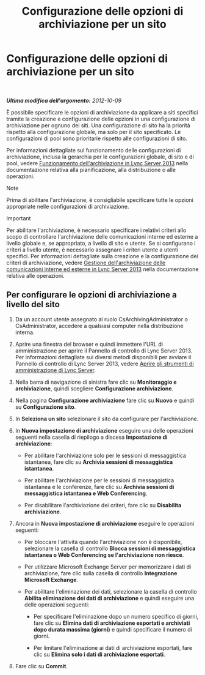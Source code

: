 ﻿---
title: Configurazione delle opzioni di archiviazione per un sito
TOCTitle: Configurazione delle opzioni di archiviazione per un sito
ms:assetid: 59b48fd9-d5fc-40b4-abae-e9cf89ee5573
ms:mtpsurl: https://technet.microsoft.com/it-it/library/JJ204930(v=OCS.15)
ms:contentKeyID: 49300671
ms.date: 08/24/2015
mtps_version: v=OCS.15
ms.translationtype: HT
---

# Configurazione delle opzioni di archiviazione per un sito

 

_**Ultima modifica dell'argomento:** 2012-10-09_

È possibile specificare le opzioni di archiviazione da applicare a siti specifici tramite la creazione e configurazione delle opzioni in una configurazione di archiviazione per ognuno dei siti. Una configurazione di sito ha la priorità rispetto alla configurazione globale, ma solo per il sito specificato. Le configurazioni di pool sono prioritarie rispetto alle configurazioni di sito.

Per informazioni dettagliate sul funzionamento delle configurazioni di archiviazione, inclusa la gerarchia per le configurazioni globale, di sito e di pool, vedere [Funzionamento dell'archiviazione in Lync Server 2013](lync-server-2013-how-archiving-works.md) nella documentazione relativa alla pianificazione, alla distribuzione o alle operazioni.


> [!NOTE]
> Prima di abilitare l'archiviazione, è consigliabile specificare tutte le opzioni appropriate nelle configurazioni di archiviazione.



> [!important]  
> Per abilitare l'archiviazione, è necessario specificare i relativi criteri allo scopo di controllare l'archiviazione delle comunicazioni interne ed esterne a livello globale e, se appropriato, a livello di sito e utente. Se si configurano i criteri a livello utente, è necessario assegnare i criteri utente a utenti specifici. Per informazioni dettagliate sulla creazione e la configurazione dei criteri di archiviazione, vedere <a href="lync-server-2013-managing-the-archiving-of-internal-and-external-communications.md">Gestione dell'archiviazione delle comunicazioni interne ed esterne in Lync Server 2013</a> nella documentazione relativa alle operazioni.

## Per configurare le opzioni di archiviazione a livello del sito

1.  Da un account utente assegnato al ruolo CsArchivingAdministrator o CsAdministrator, accedere a qualsiasi computer nella distribuzione interna.

2.  Aprire una finestra del browser e quindi immettere l'URL di amministrazione per aprire il Pannello di controllo di Lync Server 2013. Per informazioni dettagliate sui diversi metodi disponibili per avviare il Pannello di controllo di Lync Server 2013, vedere [Aprire gli strumenti di amministrazione di Lync Server](lync-server-2013-open-lync-server-administrative-tools.md).

3.  Nella barra di navigazione di sinistra fare clic su **Monitoraggio e archiviazione**, quindi scegliere **Configurazione archiviazione**.

4.  Nella pagina **Configurazione archiviazione** fare clic su **Nuovo** e quindi su **Configurazione sito**.

5.  In **Seleziona un sito** selezionare il sito da configurare per l'archiviazione.

6.  In **Nuova impostazione di archiviazione** eseguire una delle operazioni seguenti nella casella di riepilogo a discesa **Impostazione di archiviazione**:
    
      - Per abilitare l'archiviazione solo per le sessioni di messaggistica istantanea, fare clic su **Archivia sessioni di messaggistica istantanea**.
    
      - Per abilitare l'archiviazione per le sessioni di messaggistica istantanea e le conferenze, fare clic su **Archivia sessioni di messaggistica istantanea e Web Conferencing**.
    
      - Per disabilitare l'archiviazione dei criteri, fare clic su **Disabilita archiviazione**.

7.  Ancora in **Nuova impostazione di archiviazione** eseguire le operazioni seguenti:
    
      - Per bloccare l'attività quando l'archiviazione non è disponibile, selezionare la casella di controllo **Blocca sessioni di messaggistica istantanea o Web Conferencing se l'archiviazione non riesce**.
    
      - Per utilizzare Microsoft Exchange Server per memorizzare i dati di archiviazione, fare clic sulla casella di controllo **Integrazione Microsoft Exchange**.
    
      - Per abilitare l'eliminazione dei dati, selezionare la casella di controllo **Abilita eliminazione dei dati di archiviazione** e quindi eseguire una delle operazioni seguenti:
        
          - Per specificare l'eliminazione dopo un numero specifico di giorni, fare clic su **Elimina dati di archiviazione esportati e archiviati dopo durata massima (giorni)** e quindi specificare il numero di giorni.
        
          - Per limitare l'eliminazione ai dati di archiviazione esportati, fare clic su **Elimina solo i dati di archiviazione esportati**.

8.  Fare clic su **Commit**.

